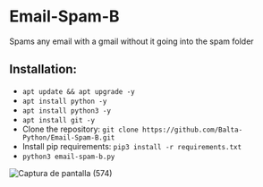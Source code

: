 # Email-Spam-B
Spams any email with a gmail without it going into the spam folder

## Installation:
- `apt update && apt upgrade -y`
- `apt install python -y`
- `apt install python3 -y`
- `apt install git -y`
- Clone the repository: `git clone https://github.com/Balta-Python/Email-Spam-B.git`
- Install pip requirements: `pip3 install -r requirements.txt`
- `python3 email-spam-b.py`



![Captura de pantalla (574)](https://user-images.githubusercontent.com/79738875/111393674-6f823800-8676-11eb-9b29-d8f554105d06.png)
